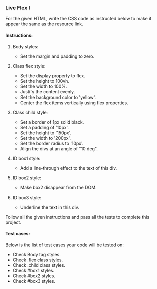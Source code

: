 ### Live Flex I

For the given HTML, write the CSS code as instructed below to make it appear the same as the resource link.

#### Instructions:

1. Body styles:
    - Set the margin and padding to zero.

2. Class flex style:
    - Set the display property to flex.
    - Set the height to 100vh.
    - Set the width to 100%.
    - Justify the content evenly.
    - Set the background color to 'yellow'.
    - Center the flex items vertically using flex properties.

3. Class child style:
    - Set a border of 1px solid black.
    - Set a padding of '10px'.
    - Set the height to '150px'.
    - Set the width to '200px'.
    - Set the border radius to '10px'.
    - Align the divs at an angle of "10 deg".

4. ID box1 style:
    - Add a line-through effect to the text of this div.

5. ID box2 style:
    - Make box2 disappear from the DOM.

6. ID box3 style:
    - Underline the text in this div.

Follow all the given instructions and pass all the tests to complete this project.

#### Test cases:
Below is the list of test cases your code will be tested on:
- Check Body tag styles.
- Check .flex class styles.
- Check .child class styles.
- Check #box1 styles.
- Check #box2 styles.
- Check #box3 styles.